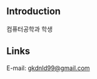 ## Introduction
컴퓨터공학과 학생

## Links
E-mail: gkdnld99@gmail.com

<!---
7iBeom/7iBeom is a ✨ special ✨ repository because its `README.md` (this file) appears on your GitHub profile.
You can click the Preview link to take a look at your changes.
--->
